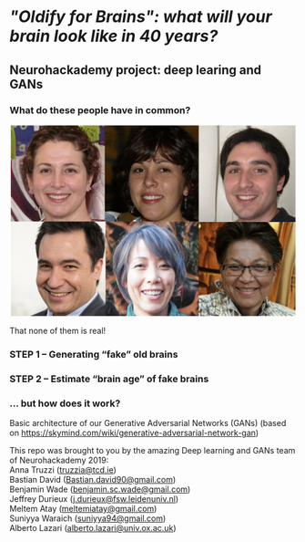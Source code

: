 # ***"Oldify for Brains": what will your brain look like in 40 years?***
## Neurohackademy project: deep learing and GANs

### What do these people have in common?

![GAN_examples](images/GAN_examples.png)

That none of them is real!


### STEP 1 – Generating “fake” old brains

### STEP 2 – Estimate “brain age” of fake brains

### ... but how does it work?
Basic architecture of our Generative Adversarial Networks (GANs) (based on https://skymind.com/wiki/generative-adversarial-network-gan)


This repo was brought to you by the amazing Deep learning and GANs team of Neurohackademy 2019: <br>
Anna Truzzi (truzzia@tcd.ie) <br>
Bastian David (Bastian.david90@gmail.com) <br>
Benjamin Wade (benjamin.sc.wade@gmail.com) <br>
Jeffrey Durieux (j.durieux@fsw.leidenuniv.nl) <br> 
Meltem Atay (meltemiatay@gmail.com) <br>
Suniyya Waraich (suniyya94@gmail.com) <br>
Alberto Lazari (alberto.lazari@univ.ox.ac.uk) 

